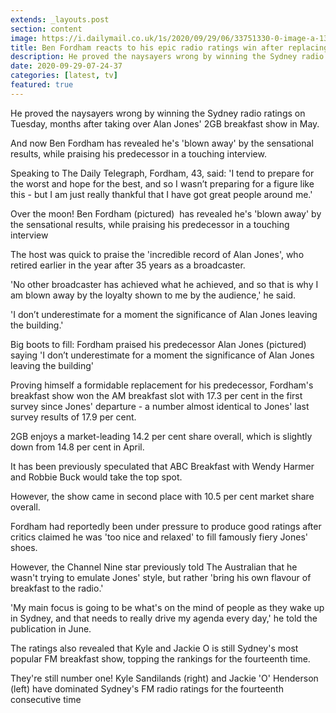 ```yaml
---
extends: _layouts.post
section: content
image: https://i.dailymail.co.uk/1s/2020/09/29/06/33751330-0-image-a-13_1601358855363.jpg 
title: Ben Fordham reacts to his epic radio ratings win after replacing Alan Jones on 2GB 
description: He proved the naysayers wrong by winning the Sydney radio ratings on Tuesday, months after taking over Alan Jones 2GB breakfast show in May. 
date: 2020-09-29-07-24-37 
categories: [latest, tv] 
featured: true 
--- 
```

He proved the naysayers wrong by winning the Sydney radio ratings on Tuesday, months after taking over Alan Jones' 2GB breakfast show in May.

And now Ben Fordham has revealed he's 'blown away' by the sensational results, while praising his predecessor in a touching interview.

Speaking to The Daily Telegraph, Fordham, 43, said: 'I tend to prepare for the worst and hope for the best, and so I wasn’t preparing for a figure like this - but I am just really thankful that I have got great people around me.'

Over the moon! Ben Fordham (pictured)  has revealed he's 'blown away' by the sensational results, while praising his predecessor in a touching interview

The host was quick to praise the 'incredible record of Alan Jones', who retired earlier in the year after 35 years as a broadcaster.

'No other broadcaster has achieved what he achieved, and so that is why I am blown away by the loyalty shown to me by the audience,' he said.

'I don’t underestimate for a moment the significance of Alan Jones leaving the building.'

Big boots to fill: Fordham praised his predecessor Alan Jones (pictured) saying 'I don’t underestimate for a moment the significance of Alan Jones leaving the building'

Proving himself a formidable replacement for his predecessor, Fordham's breakfast show won the AM breakfast slot with 17.3 per cent in the first survey since Jones' departure - a number almost identical to Jones' last survey results of 17.9 per cent.

2GB enjoys a market-leading 14.2 per cent share overall, which is slightly down from 14.8 per cent in April.

It has been previously speculated that ABC Breakfast with Wendy Harmer and Robbie Buck would take the top spot.

However, the show came in second place with 10.5 per cent market share overall.

Fordham had reportedly been under pressure to produce good ratings after critics claimed he was 'too nice and relaxed' to fill famously fiery Jones' shoes.

However, the Channel Nine star previously told The Australian that he wasn't trying to emulate Jones' style, but rather 'bring his own flavour of breakfast to the radio.'

'My main focus is going to be what's on the mind of people as they wake up in Sydney, and that needs to really drive my agenda every day,' he told the publication in June.

The ratings also revealed that Kyle and Jackie O is still Sydney's most popular FM breakfast show, topping the rankings for the fourteenth time. 

They're still number one! Kyle Sandilands (right) and Jackie 'O' Henderson (left) have dominated Sydney's FM radio ratings for the fourteenth consecutive time 


